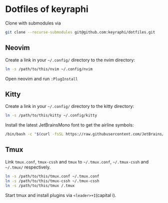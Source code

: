 # Dotfiles of keyraphi
Clone with submodules via
```bash
git clone --recurse-submodules git@github.com:keyraphi/dotfiles.git
```

## Neovim
Create a link in your `~/.config/` directory to the nvim directory:
```bash
ln -s /path/to/this/nvim ~/.config/nvim
```
Open neovim and run `:PlugInstall`

## Kitty
Create a link in your `~/.config/` directory to the kitty directory:
```bash
ln -s /path/to/this/kitty ~/.config/kitty
```

Install the latest JetBrainsMono font to get the airline symbols:
```bash
/bin/bash -c "$(curl -fsSL https://raw.githubusercontent.com/JetBrains/JetBrainsMono/master/install_manual.sh)"
```

## Tmux
Link `tmux.conf`, `tmux-cssh` and `tmux` to `~/.tmux.conf`, `~/.tmux-cssh` and
`~/.tmux/` respectively.

```bash
ln -s /path/to/this/tmux.conf ~/.tmux.conf
ln -s /path/to/this/tmux-cssh ~/.tmux-cssh
ln -s /path/to/this/tmux /.tmux
```
Start tmux and install plugins via `<leader>+I`(capital i).
